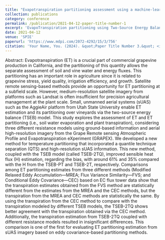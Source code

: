 ```yaml
---
title: "Evapotranspiration partitioning assessment using a machine-learning-based leaf area index and the two-source energy balance model with sUAV information"
collection: publications
category: conference
permalink: /publication/2021-04-12-paper-title-number-1
excerpt: 'EvapoTranspiration partitioning using Two-Source Energy Balance model based on small Unmanned Aerial System (sUAS) data.'
date: 2021-04-12
venue: 'SPIE'
paperurl: 'https://www.mdpi.com/2072-4292/15/3/756'
citation: 'Your Name, You. (2024). &quot;Paper Title Number 3.&quot; <i>GitHub Journal of Bugs</i>. 1(3).'
---
```

Abstract: Evapotranspiration (ET) is a crucial part of commercial grapevine production in California, and the partitioning of this quantity allows the separate assessment of soil and vine water and energy fluxes. This partitioning has an important role in agriculture since it is related to grapevine stress, yield quality, irrigation efficiency, and growth. Satellite remote sensing-based methods provide an opportunity for ET partitioning at a subfield scale. However, medium-resolution satellite imagery from platforms such as Landsat is often insufficient for precision agricultural management at the plant scale. Small, unmanned aerial systems (sUAS) such as the AggieAir platform from Utah State University enable ET estimation and its partitioning over vineyards via the two-source energy balance (TSEB) model. This study explores the assessment of ET and ET partitioning (i.e., soil water evaporation and plant transpiration), considering three different resistance models using ground-based information and aerial high-resolution imagery from the Grape Remote sensing Atmospheric Profile and Evapotranspiration eXperiment (GRAPEX). We developed a new method for temperature partitioning that incorporated a quantile technique separation (QTS) and high-resolution sUAS information. This new method, coupled with the TSEB model (called TSEB-2TQ), improved sensible heat flux (H) estimation, regarding the bias, with around 61% and 35% compared with the H from the TSEB-PT and TSEB-2T, respectively. Comparisons among ET partitioning estimates from three different methods (Modified Relaxed Eddy Accumulation—MREA; Flux Variance Similarity—FVS; and Conditional Eddy Covariance—CEC) based on EC flux tower data show that the transpiration estimates obtained from the FVS method are statistically different from the estimates from the MREA and the CEC methods, but the transpiration from the MREA and CEC methods are statistically the same. By using the transpiration from the CEC method to compare with the transpiration modeled by different TSEB models, the TSEB-2TQ shows better agreement with the transpiration obtained via the CEC method. Additionally, the transpiration estimation from TSEB-2TQ coupled with different resistance models resulted in insignificant differences. This comparison is one of the first for evaluating ET partitioning estimation from sUAS imagery based on eddy covariance-based partitioning methods.
